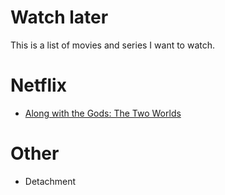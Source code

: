 # Watch later

This is a list of movies and series I want to watch.

# Netflix 

- [Along with the Gods: The Two Worlds](https://www.netflix.com/nl-en/title/80214451?source=35)

# Other
- Detachment
